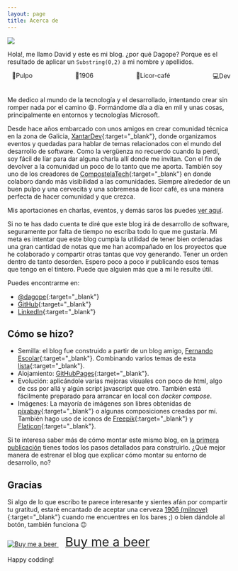 ```yaml
---
layout: page
title: Acerca de
---
```


<div class="container_photo">
  <div>
      <img loading="lazy" src="{{ site.baseurl }}public/img/dagope.jpg">
  </div>
</div>

Hola!, me llamo David y este es mi blog. ¿por qué Dagope? Porque es el resultado de aplicar un `Substring(0,2)` a mi nombre y apellidos. 

<div style="display: flex;justify-content: space-between;">
  <div style="margin-left:10px"><span style="display: inline-block;">🐙</span>Pulpo </div>
  <div style="margin-left:10px"><span style="display: inline-block;">🍺</span>1906</div>
  <div style="margin-left:10px"><span style="display: inline-block;">🥃</span>Licor-café</div>
  <div style="margin-left:10px"><span style="display: inline-block;">💻</span>Dev</div>
</div>

<br>

Me dedico al mundo de la tecnología y el desarrollado, intentando crear sin romper nada por el camino 😄. Formándome día a día en mil y unas cosas, principalmente en entornos y tecnologías Microsoft.

Desde hace años embarcado con unos amigos en crear comunidad técnica en la zona de Galicia, [XantarDev](https://www.xantardev.org/){:target="_blank"}, donde organizamos eventos y quedadas para hablar de temas relacionados con el mundo del desarrollo de software. Como la vergüenza no recuerdo cuando la perdí, soy fácil de líar para dar alguna charla allí donde me invitan. Con el fin de devolver a la comunidad un poco de lo tanto que me aporta. También soy uno de los creadores de [CompostelaTech](https://compostelatech.org){:target="_blank"} en donde colaboro dando más visibilidad a las comunidades. Siempre alrededor de un buen pulpo y una cervecita y una sobremesa de licor café, es una manera perfecta de hacer comunidad y que crezca.

Mis aportaciones en charlas, eventos, y demás saros las puedes [ver aquí]({{site.baseurl}}comunidad). 

Si no te has dado cuenta te diré que este blog irá de desarrollo de software, seguramente por falta de tiempo no escriba todo lo que me gustaría. Mi meta es intentar que este blog cumpla la utilidad de tener bien ordenadas una gran cantidad de notas que me han acompañado en los proyectos que he colaborado y compartir otras tantas que voy generando. Tener un orden dentro de tanto desorden. Espero poco a poco ir publicando esos temas que tengo en el tintero. Puede que alguien más que a mí le resulte útil.

Puedes encontrarme en:
* [@dagope](https://twitter.com/dagope){:target="_blank"}
* [GitHub](https://github.com/dagope){:target="_blank"}
* [LinkedIn](https://www.linkedin.com/in/dagope/){:target="_blank"}

## Cómo se hizo?

- Semilla: el blog fue construido a partir de un blog amigo, [Fernando Escolar](https://developerro.com/){:target="_blank"}. Combinando varios temas de esta [lista](https://github.com/jekyll/jekyll/wiki/Themes){:target="_blank"}. 
- Alojamiento: [GitHubPages](https://help.github.com/categories/github-pages-basics/){:target="_blank"}. 
- Evolución: aplicándole varias mejoras visuales con poco de html, algo de css por allá y algún script javascript que otro. También está fácilmente preparado para arrancar en local con *docker compose*.
- Imágenes: La mayoría de imágenes son libres obtenidas de [pixabay](https://pixabay.com/){:target="_blank"} o algunas composiciones creadas por mí. También hago uso de iconos de 
[Freepik](https://www.freepik.com){:target="_blank"} y [Flaticon](https://www.flaticon.com/){:target="_blank"}.

Si te interesa saber más de cómo montar este mismo blog, en [la primera publicación](/2017/10/04/comenzando-blog-creando-entorno/) tienes todos los pasos detallados para construirlo. ¿Qué mejor manera de estrenar el blog que explicar cómo montar su entorno de desarrollo, no?

## Gracias
Si algo de lo que escribo te parece interesante y sientes afán por compartir tu gratitud, estaré encantado de aceptar una cerveza [1906 (milnove)](https://cerveza1906.es/cerveza-1906-reserva-especial/){:target="_blank"} cuando me encuentres en los bares ;) o bien dándole al botón, también funciona 😉

<a class="bmc-button" target="_blank" href="https://www.buymeacoffee.com/dagope">
  <img src="{{ site.baseurl }}public/img/beer _bottle.svg" alt="Buy me a beer">
  <span style="margin-left:15px;font-size:28px !important;">Buy me a beer</span>
</a>

Happy codding!
